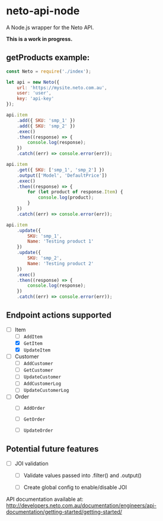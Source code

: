 # neto-api-node
A Node.js wrapper for the Neto API.

**This is a work in progress.**

## getProducts example: 
```javascript
const Neto = require('./index');

let api = new Neto({
    url: 'https://mysite.neto.com.au',
    user: 'user',
    key: 'api-key'
});

api.item
    .add({ SKU: 'smp_1' })
    .add({ SKU: 'smp_2' })
    .exec()
    .then((response) => {
        console.log(response);
    })
    .catch((err) => console.error(err));

api.item
    .get({ SKU: ['smp_1', 'smp_2'] })
    .output(['Model', 'DefaultPrice'])
    .exec()
    .then((response) => {
        for (let product of response.Item) {
            console.log(product);
        }
    })
    .catch((err) => console.error(err));

api.item
    .update({
        SKU: 'smp_1',
        Name: 'Testing product 1'
    })
    .update({
        SKU: 'smp_2',
        Name: 'Testing product 2'
    })
    .exec()
    .then((response) => {
        console.log(response);
    })
    .catch((err) => console.error(err));

```


## Endpoint actions supported
- [ ] Item
    - [ ] `AddItem`
    - [x] `GetItem`
    - [x] `UpdateItem`
- [ ] Customer
    - [ ] `AddCustomer`
    - [ ] `GetCustomer`
    - [ ] `UpdateCustomer`
    - [ ] `AddCustomerLog`
    - [ ] `UpdateCustomerLog`
- [ ] Order
    - [ ] `AddOrder`
    - [ ] `GetOrder`
    - [ ] `UpdateOrder`


## Potential future features
- [ ] JOI validation
    - [ ] Validate values passed into .filter() and .output()
    - [ ] Create global config to enable/disable JOI


API documentation available at:
http://developers.neto.com.au/documentation/engineers/api-documentation/getting-started/getting-started/